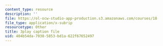```yaml
---
content_type: resource
description: ''
file: https://ol-ocw-studio-app-production.s3.amazonaws.com/courses/18-02-multivariable-calculus-fall-2007/404b54da70385853bd1a622f67652497_UZb9hZIAvL4.vtt
file_type: application/x-subrip
resourcetype: Other
title: 3play caption file
uid: 404b54da-7038-5853-bd1a-622f67652497
---
```

